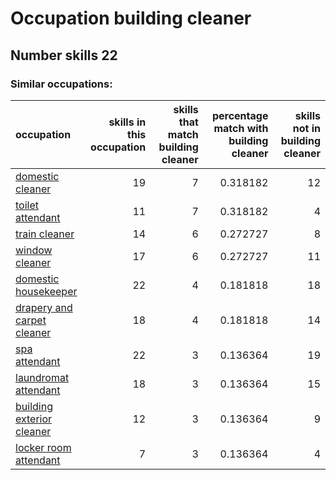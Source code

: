 # Occupation building cleaner
## Number skills 22
### Similar occupations:
| occupation                                                  |   skills in this occupation |   skills that match building cleaner |   percentage match with building cleaner |   skills not in building cleaner |
|:------------------------------------------------------------|----------------------------:|-------------------------------------:|-----------------------------------------:|---------------------------------:|
| [domestic cleaner](domestic_cleaner.md)                     |                          19 |                                    7 |                                 0.318182 |                               12 |
| [toilet attendant](toilet_attendant.md)                     |                          11 |                                    7 |                                 0.318182 |                                4 |
| [train cleaner](train_cleaner.md)                           |                          14 |                                    6 |                                 0.272727 |                                8 |
| [window cleaner](window_cleaner.md)                         |                          17 |                                    6 |                                 0.272727 |                               11 |
| [domestic housekeeper](domestic_housekeeper.md)             |                          22 |                                    4 |                                 0.181818 |                               18 |
| [drapery and carpet cleaner](drapery_and_carpet_cleaner.md) |                          18 |                                    4 |                                 0.181818 |                               14 |
| [spa attendant](spa_attendant.md)                           |                          22 |                                    3 |                                 0.136364 |                               19 |
| [laundromat attendant](laundromat_attendant.md)             |                          18 |                                    3 |                                 0.136364 |                               15 |
| [building exterior cleaner](building_exterior_cleaner.md)   |                          12 |                                    3 |                                 0.136364 |                                9 |
| [locker room attendant](locker_room_attendant.md)           |                           7 |                                    3 |                                 0.136364 |                                4 |
